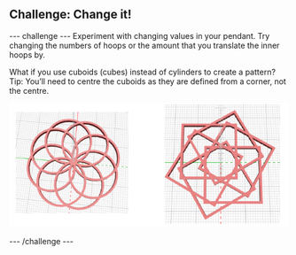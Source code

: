 ## Challenge: Change it!

--- challenge ---
Experiment with changing values in your pendant. Try changing the numbers of hoops or the amount that you translate the inner hoops by. 

What if you use cuboids (cubes) instead of cylinders to create a pattern?
Tip: You’ll need to centre the cuboids as they are defined from a corner, not the centre. 

![screenshot](images/pendant-challenge.png) 

--- /challenge ---